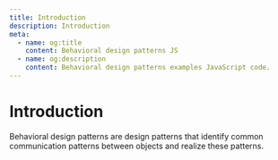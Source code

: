 ```yaml
---
title: Introduction
description: Introduction
meta:
  - name: og:title
    content: Behavioral design patterns JS
  - name: og:description
    content: Behavioral design patterns examples JavaScript code.
---
```

# Introduction

Behavioral design patterns are design patterns that identify common communication patterns between objects and realize these patterns.
